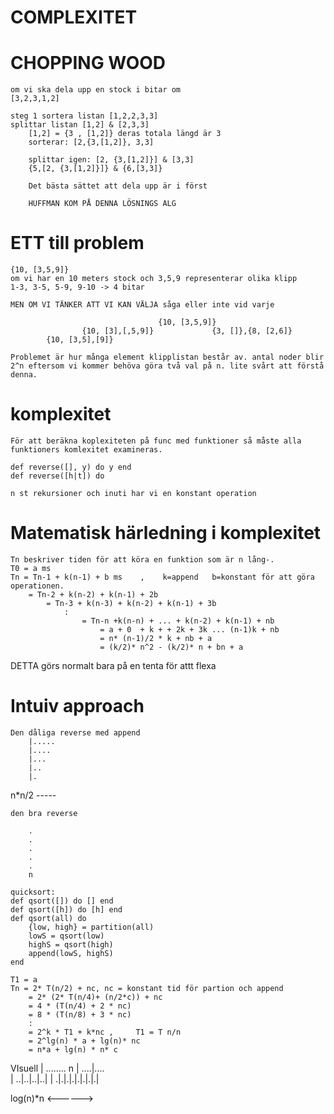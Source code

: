 # COMPLEXITET

# CHOPPING WOOD
    om vi ska dela upp en stock i bitar om
    [3,2,3,1,2]

    steg 1 sortera listan [1,2,2,3,3]
    splittar listan [1,2] & [2,3,3]
        [1,2] = {3 , [1,2]} deras totala längd är 3
        sorterar: [2,{3,[1,2]}, 3,3]

        splittar igen: [2, {3,[1,2]}] & [3,3]
        {5,[2, {3,[1,2]}]} & {6,[3,3]}

        Det bästa sättet att dela upp är i först

        HUFFMAN KOM PÅ DENNA LÖSNINGS ALG

# ETT till problem
    {10, [3,5,9]}
    om vi har en 10 meters stock och 3,5,9 representerar olika klipp
    1-3, 3-5, 5-9, 9-10 -> 4 bitar

    MEN OM VI TÄNKER ATT VI KAN VÄLJA såga eller inte vid varje 

                                     {10, [3,5,9]}
                    {10, [3],[,5,9]}             {3, []},{8, [2,6]}
            {10, [3,5],[9]}

    Problemet är hur många element klipplistan består av. antal noder blir 2^n eftersom vi kommer behöva göra två val på n. lite svårt att förstå denna. 

# komplexitet 
    För att beräkna koplexiteten på func med funktioner så måste alla funktioners komlexitet examineras.

    def reverse([], y) do y end
    def reverse([h|t]) do

    n st rekursioner och inuti har vi en konstant operation

    

# Matematisk härledning i komplexitet
    Tn beskriver tiden för att köra en funktion som är n lång-.
    T0 = a ms
    Tn = Tn-1 + k(n-1) + b ms    ,    k=append   b=konstant för att göra operationen.
        = Tn-2 + k(n-2) + k(n-1) + 2b
            = Tn-3 + k(n-3) + k(n-2) + k(n-1) + 3b
                :
                    = Tn-n +k(n-n) + ... + k(n-2) + k(n-1) + nb
                        = a + 0  + k + + 2k + 3k ... (n-1)k + nb 
                        = n* (n-1)/2 * k + nb + a
                        = (k/2)* n^2 - (k/2)* n + bn + a 

DETTA görs normalt bara på en tenta för attt flexa


# Intuiv approach
    Den dåliga reverse med append
        |.....
        |....
        |...
        |..
        |.
n*n/2    -----

    den bra reverse

        .
        .
        .
        .
        .
        n

    quicksort:
    def qsort([]) do [] end
    def qsort([h]) do [h] end
    def qsort(all) do 
        {low, high} = partition(all)
        lowS = qsort(low)
        highS = qsort(high)
        append(lowS, highS)
    end

    T1 = a
    Tn = 2* T(n/2) + nc, nc = konstant tid för partion och append
        = 2* (2* T(n/4)+ (n/2*c)) + nc
        = 4 * (T(n/4) + 2 * nc)
        = 8 * (T(n/8) + 3 * nc)
        :
        = 2^k * T1 + k*nc ,     T1 = T n/n
        = 2^lg(n) * a + lg(n)* nc
        = n*a + lg(n) * n* c

VIsuell
      | ........            n
      | ....|....   
      | ..|..|..|..|
      | .|.|.|.|.|.|.|.|        

log(n)*n   <------>


